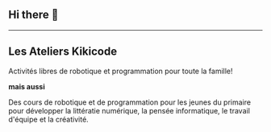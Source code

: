 ## Hi there 👋
---
## Les Ateliers Kikicode
Activités libres de robotique et programmation pour toute la famille!

**mais aussi**

Des cours de robotique et de programmation pour les jeunes du primaire pour développer la littératie numérique, la pensée informatique, le travail d'équipe et la créativité.
